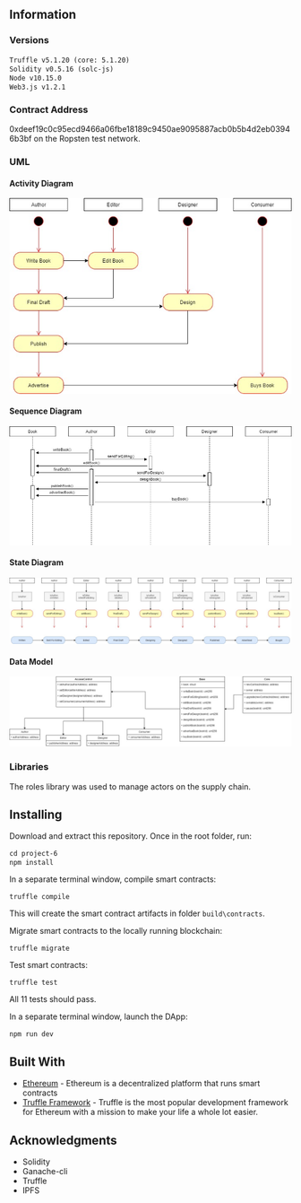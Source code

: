 ## Information

### Versions
```
Truffle v5.1.20 (core: 5.1.20)
Solidity v0.5.16 (solc-js)
Node v10.15.0
Web3.js v1.2.1
```

### Contract Address
0xdeef19c0c95ecd9466a06fbe18189c9450ae9095887acb0b5b4d2eb03946b3bf on the Ropsten test network.

### UML

#### Activity Diagram
![activity diagram](images/umlActivity.jpg)

#### Sequence Diagram
![sequence diagram](images/umlSequence.jpg)

#### State Diagram
![state diagram](images/umlState.jpg)

#### Data Model
![data model](images/umlModel.jpg)

### Libraries
The roles library was used to manage actors on the supply chain.

## Installing

Download and extract this repository.  Once in the root folder, run:

```
cd project-6
npm install
```

In a separate terminal window, compile smart contracts:

```
truffle compile
```

This will create the smart contract artifacts in folder ```build\contracts```.

Migrate smart contracts to the locally running blockchain:

```
truffle migrate
```

Test smart contracts:

```
truffle test
```

All 11 tests should pass.

In a separate terminal window, launch the DApp:

```
npm run dev
```

## Built With

* [Ethereum](https://www.ethereum.org/) - Ethereum is a decentralized platform that runs smart contracts
* [Truffle Framework](http://truffleframework.com/) - Truffle is the most popular development framework for Ethereum with a mission to make your life a whole lot easier.


## Acknowledgments

* Solidity
* Ganache-cli
* Truffle
* IPFS
